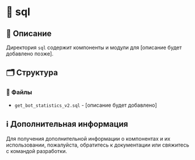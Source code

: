 # 📁 sql

## 📝 Описание
Директория `sql` содержит компоненты и модули для [описание будет добавлено позже].

## 🗂️ Структура

### 📄 Файлы

- `get_bot_statistics_v2.sql` - [описание будет добавлено]

## ℹ️ Дополнительная информация

Для получения дополнительной информации о компонентах и их использовании, пожалуйста, обратитесь к документации или свяжитесь с командой разработки.
